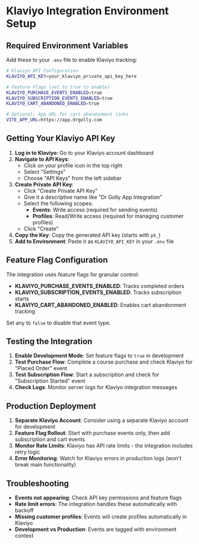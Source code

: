 # Klaviyo Integration Environment Setup

## Required Environment Variables

Add these to your `.env` file to enable Klaviyo tracking:

```bash
# Klaviyo API Configuration
KLAVIYO_API_KEY=your_klaviyo_private_api_key_here

# Feature Flags (set to true to enable)
KLAVIYO_PURCHASE_EVENTS_ENABLED=true
KLAVIYO_SUBSCRIPTION_EVENTS_ENABLED=true
KLAVIYO_CART_ABANDONED_ENABLED=true

# Optional: App URL for cart abandonment links
VITE_APP_URL=https://app.drgolly.com
```

## Getting Your Klaviyo API Key

1. **Log in to Klaviyo**: Go to your Klaviyo account dashboard
2. **Navigate to API Keys**: 
   - Click on your profile icon in the top right
   - Select "Settings"
   - Choose "API Keys" from the left sidebar
3. **Create Private API Key**:
   - Click "Create Private API Key"
   - Give it a descriptive name like "Dr Golly App Integration"
   - Select the following scopes:
     - **Events**: Write access (required for sending events)
     - **Profiles**: Read/Write access (required for managing customer profiles)
   - Click "Create"
4. **Copy the Key**: Copy the generated API key (starts with `pk_`)
5. **Add to Environment**: Paste it as `KLAVIYO_API_KEY` in your `.env` file

## Feature Flag Configuration

The integration uses feature flags for granular control:

- **KLAVIYO_PURCHASE_EVENTS_ENABLED**: Tracks completed orders
- **KLAVIYO_SUBSCRIPTION_EVENTS_ENABLED**: Tracks subscription starts
- **KLAVIYO_CART_ABANDONED_ENABLED**: Enables cart abandonment tracking

Set any to `false` to disable that event type.

## Testing the Integration

1. **Enable Development Mode**: Set feature flags to `true` in development
2. **Test Purchase Flow**: Complete a course purchase and check Klaviyo for "Placed Order" event
3. **Test Subscription Flow**: Start a subscription and check for "Subscription Started" event
4. **Check Logs**: Monitor server logs for Klaviyo integration messages

## Production Deployment

1. **Separate Klaviyo Account**: Consider using a separate Klaviyo account for development
2. **Feature Flag Rollout**: Start with purchase events only, then add subscription and cart events
3. **Monitor Rate Limits**: Klaviyo has API rate limits - the integration includes retry logic
4. **Error Monitoring**: Watch for Klaviyo errors in production logs (won't break main functionality)

## Troubleshooting

- **Events not appearing**: Check API key permissions and feature flags
- **Rate limit errors**: The integration handles these automatically with backoff
- **Missing customer profiles**: Events will create profiles automatically in Klaviyo
- **Development vs Production**: Events are tagged with environment context